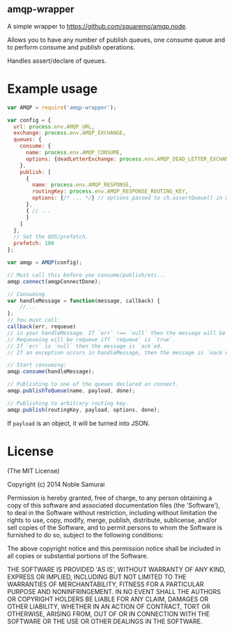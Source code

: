 amqp-wrapper
----------------

A simple wrapper to https://github.com/squaremo/amqp.node.

Allows you to have any number of publish queues, one consume queue and to perform
consume and publish operations.

Handles assert/declare of queues.

# Example usage
```javascript
var AMQP = require('amqp-wrapper');

var config = {
  url: process.env.AMQP_URL,
  exchange: process.env.AMQP_EXCHANGE,
  queues: {
    consume: {
      name: process.env.AMQP_CONSUME,
      options: {deadLetterExchange: process.env.AMQP_DEAD_LETTER_EXCHANGE}
    },
    publish: [
      {
        name: process.env.AMQP_RESPONSE,
        routingKey: process.env.AMQP_RESPONSE_ROUTING_KEY,
        options: {/* ... */} // options passed to ch.assertQueue() in wrapped lib.
      },
      { // ...
      }
    ]
  },
  // Set the QOS/prefetch.
  prefetch: 100
};

var amqp = AMQP(config);

// Must call this before you consume/publish/etc...
amqp.connect(amqpConnectDone);

// Consuming
var handleMessage = function(message, callback) {
	//...
};
// You must call:
callback(err, requeue)
// in your handleMessage. If `err` !== `null` then the message will be `nack`ed.
// Requeueing will be requeue iff `requeue` is `true`.
// If `err` is `null` then the message is `ack`ed.
// If an exception occurs in handleMessage, then the message is `nack`ed and not requeued.

// Start consuming:
amqp.consume(handleMessage);

// Publishing to one of the queues declared on connect.
amqp.publishToQueue(name, payload, done);

// Publishing to arbitrary routing key.
amqp.publish(routingKey, payload, options, done);
```

If `payload` is an object, it will be turned into JSON.

# License

(The MIT License)

Copyright (c) 2014 Noble Samurai

Permission is hereby granted, free of charge, to any person obtaining
a copy of this software and associated documentation files (the
'Software'), to deal in the Software without restriction, including
without limitation the rights to use, copy, modify, merge, publish,
distribute, sublicense, and/or sell copies of the Software, and to
permit persons to whom the Software is furnished to do so, subject to
the following conditions:

The above copyright notice and this permission notice shall be
included in all copies or substantial portions of the Software.

THE SOFTWARE IS PROVIDED 'AS IS', WITHOUT WARRANTY OF ANY KIND,
EXPRESS OR IMPLIED, INCLUDING BUT NOT LIMITED TO THE WARRANTIES OF
MERCHANTABILITY, FITNESS FOR A PARTICULAR PURPOSE AND NONINFRINGEMENT.
IN NO EVENT SHALL THE AUTHORS OR COPYRIGHT HOLDERS BE LIABLE FOR ANY
CLAIM, DAMAGES OR OTHER LIABILITY, WHETHER IN AN ACTION OF CONTRACT,
TORT OR OTHERWISE, ARISING FROM, OUT OF OR IN CONNECTION WITH THE
SOFTWARE OR THE USE OR OTHER DEALINGS IN THE SOFTWARE.
